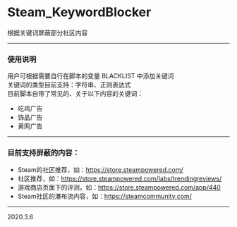 # Steam_KeywordBlocker

根据关键词屏蔽部分社区内容

---
### 使用说明

用户可根据需要自行在脚本的变量 BLACKLIST 中添加关键词<br>
关键词的类型目前支持：字符串、正则表达式<br>
目前脚本自带了常见的、关于以下内容的关键词：
* 吃鸡广告
* 饰品广告
* 黄网广告

---

### 目前支持屏蔽的内容：
* Steam的社区推荐，如：https://store.steampowered.com/
* 社区推荐，如：https://store.steampowered.com/labs/trendingreviews/
* 游戏商店页面下的评测，如：https://store.steampowered.com/app/440
* Steam社区的瀑布流内容，如：https://steamcommunity.com/

---

2020.3.6